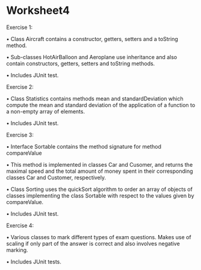# Worksheet4

Exercise 1:

• Class Aircraft contains a constructor, getters, setters and a toString method.

• Sub-classes HotAirBalloon and Aeroplane use inheritance and also contain constructors, getters, setters and toString methods.

• Includes JUnit test.

Exercise 2:

• Class Statistics contains methods mean and standardDeviation which compute the mean and standard deviation of the application of a function to a non-empty array of elements.

• Includes JUnit test.

Exercise 3:

• Interface Sortable contains the method signature for method compareValue

• This method is implemented in classes Car and Cusomer, and returns the maximal speed and the total amount of money spent in their corresponding classes Car and Customer, respectively.

• Class Sorting uses the quickSort algorithm to order an array of objects of classes implementing the class Sortable with respect to the values given by compareValue.

• Includes JUnit test.

Exercise 4:

• Various classes to mark different types of exam questions. Makes use of scaling if only part of the answer is correct and also involves negative marking.

• Includes JUnit tests.


